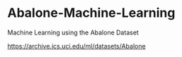 # Abalone-Machine-Learning
Machine Learning using the Abalone Dataset

https://archive.ics.uci.edu/ml/datasets/Abalone
